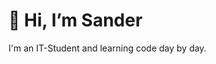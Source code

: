 <h1>👋 Hi, I’m Sander</h1>
<p>I'm an IT-Student and learning code day by day.<p>


<!---
SanderHermans02/SanderHermans02 is a ✨ special ✨ repository because its `README.md` (this file) appears on your GitHub profile.
You can click the Preview link to take a look at your changes.
--->
